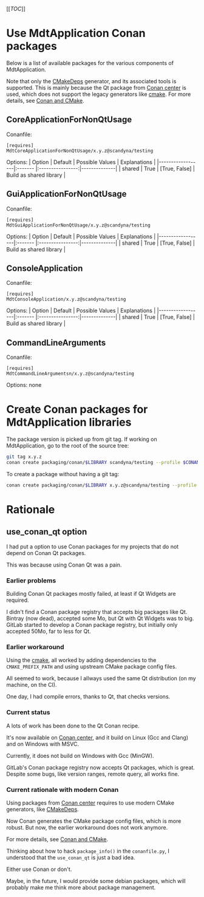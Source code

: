 [[_TOC_]]

# Use MdtApplication Conan packages

Below is a list of available packages for the various components of MdtApplication.

Note that only the [CMakeDeps](https://docs.conan.io/en/latest/reference/conanfile/tools/cmake/cmakedeps.html)
generator, and its associated tools is supported.
This is mainly because the Qt package from [Conan center](https://conan.io/center/) is used,
which does not support the legacy generators like [cmake](https://docs.conan.io/en/latest/reference/generators/cmake.html).
For more details, see [Conan and CMake](https://scandyna.gitlab.io/mdt-cmake-modules/ConanAndCMake.html).

## CoreApplicationForNonQtUsage

Conanfile:
```conan
[requires]
MdtCoreApplicationForNonQtUsage/x.y.z@scandyna/testing
```

Options:
| Option           | Default | Possible Values  | Explanations |
|------------------|:------- |:----------------:|--------------|
| shared           | True    |  [True, False]   | Build as shared library |

## GuiApplicationForNonQtUsage

Conanfile:
```conan
[requires]
MdtGuiApplicationForNonQtUsage/x.y.z@scandyna/testing
```

Options:
| Option           | Default | Possible Values  | Explanations |
|------------------|:------- |:----------------:|--------------|
| shared           | True    |  [True, False]   | Build as shared library |

## ConsoleApplication

Conanfile:
```conan
[requires]
MdtConsoleApplication/x.y.z@scandyna/testing
```

Options:
| Option           | Default | Possible Values  | Explanations |
|------------------|:------- |:----------------:|--------------|
| shared           | True    |  [True, False]   | Build as shared library |

## CommandLineArguments

Conanfile:
```conan
[requires]
MdtCommandLineArgumentsn/x.y.z@scandyna/testing
```

Options: none

# Create Conan packages for MdtApplication libraries

The package version is picked up from git tag.
If working on MdtApplication, go to the root of the source tree:
```bash
git tag x.y.z
conan create packaging/conan/$LIBRARY scandyna/testing --profile $CONAN_PROFILE -s build_type=$BUILD_TYPE
```

To create a package without having a git tag:
```bash
conan create packaging/conan/$LIBRARY x.y.z@scandyna/testing --profile $CONAN_PROFILE -s build_type=$BUILD_TYPE
```

# Rationale

## use_conan_qt option

I had put a option to use Conan packages for my projects that do not depend on Conan Qt packages.

This was because using Conan Qt was a pain.

### Earlier problems

Building Conan Qt packages mostly failed, at least if Qt Widgets are required.

I didn't find a Conan package registry that accepts big packages like Qt.
Bintray (now dead), accepted some Mo, but Qt with Qt Widgets was to big.
GitLab started to develop a Conan package registry, but initially only accepted 50Mo, far to less for Qt.

### Earlier workaround

Using the [cmake](https://docs.conan.io/en/latest/reference/generators/cmake.html),
all worked by adding dependencies to the `CMAKE_PREFIX_PATH` and using upstream CMake package config files.

All seemed to work, because I allways used the same Qt distribution (on my machine, on the CI).

One day, I had compile errors, thanks to Qt, that checks versions.

### Current status

A lots of work has been done to the Qt Conan recipe.

It's now available on [Conan center](https://conan.io/center/),
and it build on Linux (Gcc and Clang)
and on Windows with MSVC.

Currently, it does not build on Windows with Gcc (MinGW).

GitLab's Conan package registry now accepts Qt packages, which is great.
Despite some bugs, like version ranges, remote query, all works fine.

### Current rationale with modern Conan

Using packages from [Conan center](https://conan.io/center/)
requires to use modern CMake generators,
like [CMakeDeps](https://docs.conan.io/en/latest/reference/conanfile/tools/cmake/cmakedeps.html).

Now Conan generates the CMake package config files, which is more robust.
But now, the earlier workaround does not work anymore.

For more details, see [Conan and CMake](https://scandyna.gitlab.io/mdt-cmake-modules/ConanAndCMake.html).

Thinking about how to hack `package_info()` in the `conanfile.py`,
I understood that the `use_conan_qt` is just a bad idea.

Either use Conan or don't.

Maybe, in the future, I would provide some debian packages,
which will probably make me think more about package management.
